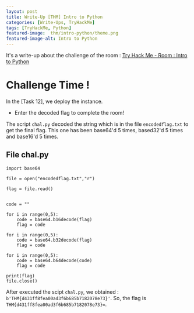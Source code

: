 ```yaml
---
layout: post
title: Write-Up [THM] Intro to Python
categories: [Write-Ups, TryHackMe]
tags: [TryHackMe, Python]
featured-image:  thm/intro-python/theme.png
featured-image-alt: Intro to Python
---
```


It's a write-up about the challenge of the room : [Try Hack Me - Room : Intro to Python](https://tryhackme.com/room/intrototopython)

# Challenge Time !

In the [Task 12], we deploy the instance.

* Enter the decoded flag to complete the room! 

The script `chal.py` decoded the string which is in the file `encodedflag.txt` to get the final flag. This one has been base64'd 5 times, based32'd 5 times and base16'd 5 times.  

## File chal.py

```
import base64

file = open("encodedflag.txt","r")

flag = file.read()


code = ""

for i in range(0,5):
	code = base64.b16decode(flag)
	flag = code

for i in range(0,5):
	code = base64.b32decode(flag)
	flag = code

for i in range(0,5):
	code = base64.b64decode(code)
	flag = code

print(flag)
file.close()
```

After executed the scipt `chal.py`, we obtained : `b'THM{d431ff8fea00ad3f6b685b7182078e73}'`.   So, the flag is `THM{d431ff8fea00ad3f6b685b7182078e73}=`.